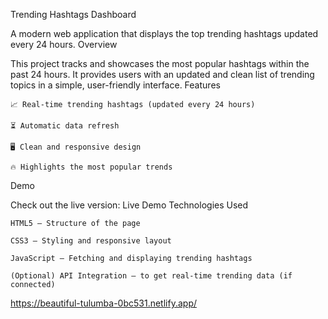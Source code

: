 Trending Hashtags Dashboard

A modern web application that displays the top trending hashtags updated every 24 hours.
Overview

This project tracks and showcases the most popular hashtags within the past 24 hours. It provides users with an updated and clean list of trending topics in a simple, user-friendly interface.
Features

    📈 Real-time trending hashtags (updated every 24 hours)

    ⏳ Automatic data refresh

    🖥️ Clean and responsive design

    🔥 Highlights the most popular trends

Demo

Check out the live version:
Live Demo
Technologies Used

    HTML5 – Structure of the page

    CSS3 – Styling and responsive layout

    JavaScript – Fetching and displaying trending hashtags

    (Optional) API Integration – to get real-time trending data (if connected)
https://beautiful-tulumba-0bc531.netlify.app/
